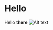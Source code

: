 # Hello

Hello **there**
![Alt text](http://dribbble.s3.amazonaws.com/users/51502/screenshots/1061640/drib_crew001_x2_1x.png "Optional title")